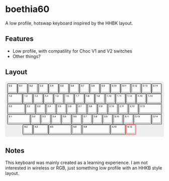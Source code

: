 # boethia60

A low profile, hotswap keyboard inspired by the HHBK layout.

## Features

- Low profile, with compatility for Choc V1 and V2 switches
- Other things?

## Layout

![keyboard layout](images/layout.png)

## Notes

This keyboard was mainly created as a learning experience. I am not interested in wireless or RGB, just something low profile with an HHKB style layout.
